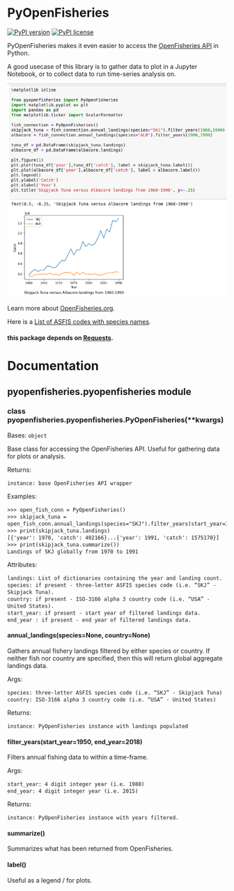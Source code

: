 # PyOpenFisheries
[![PyPI version](https://badge.fury.io/py/pyopenfisheries.svg)](https://badge.fury.io/py/pyopenfisheries)
[![PyPI license](https://img.shields.io/pypi/l/ansicolortags.svg)](https://pypi.python.org/pypi/ansicolortags/)

PyOpenFisheries makes it even easier to access the [OpenFisheries API](https://github.com/OpenFisheries/api.openfisheries.org) in Python.

A good usecase of this library is to gather data to plot in a Jupyter Notebook, or to collect data to run time-series analysis on.

![Screenshot](Sphinx-docs/example.png)


Learn more about [OpenFisheries.org](openfisheries.org).

Here is a [List of ASFIS codes with species names](https://www.iccat.int/Documents/SCRS/Manual/Appendices/Appendix_5_1_Bycatch_SpeciesList.pdf).

#### this package depends on [Requests](https://pypi.org/project/requests/).


# Documentation
## pyopenfisheries.pyopenfisheries module


### class pyopenfisheries.pyopenfisheries.PyOpenFisheries(\*\*kwargs)
Bases: `object`

Base class for accessing the OpenFisheries API.
Useful for gathering data for plots or analysis.

Returns:

    instance: base OpenFisheries API wrapper

Examples:


    >>> open_fish_conn = PyOpenFisheries()
    >>> skipjack_tuna = open_fish_conn.annual_landings(species="SKJ").filter_years(start_year=1970,end_year=1991)
    >>> print(skipjack_tuna.landings)
    [{'year': 1970, 'catch': 402166}...{'year': 1991, 'catch': 1575170}]
    >>> print(skipjack_tuna.summarize())
    Landings of SKJ globally from 1970 to 1991


Attributes:

    landings: List of dictionaries containing the year and landing count.
    species: if present - three-letter ASFIS species code (i.e. “SKJ” - Skipjack Tuna).
    country: if present - ISO-3166 alpha 3 country code (i.e. “USA” - United States).
    start_year: if present - start year of filtered landings data.
    end_year : if present - end year of filtered landings data.


#### annual_landings(species=None, country=None)
Gathers annual fishery landings filtered by either species or
country. If neither fish nor country are specified, then this
will return global aggregate landings data.

Args:

    species: three-letter ASFIS species code (i.e. “SKJ” - Skipjack Tuna)
    country: ISO-3166 alpha 3 country code (i.e. “USA” - United States)

Returns:

    instance: PyOpenFisheries instance with landings populated


#### filter_years(start_year=1950, end_year=2018)
Filters annual fishing data to within a time-frame.

Args:

    start_year: 4 digit integer year (i.e. 1980)
    end_year: 4 digit integer year (i.e. 2015)

Returns:

    instance: PyOpenFisheries instance with years filtered.


#### summarize()
Summarizes what has been returned from OpenFisheries.

#### label()
Useful as a legend / for plots.


